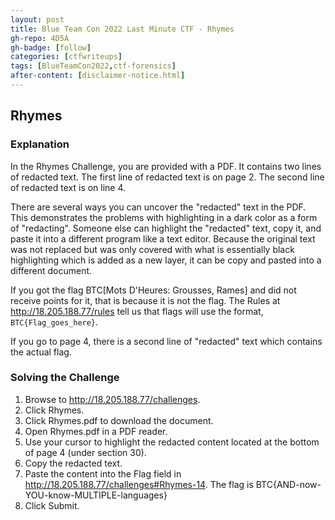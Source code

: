 ```yaml
---
layout: post
title: Blue Team Con 2022 Last Minute CTF - Rhymes
gh-repo: 4D5A
gh-badge: [follow]
categories: [ctfwriteups]
tags: [BlueTeamCon2022,ctf-forensics]
after-content: [disclaimer-notice.html]
---
```


## Rhymes

### Explanation
In the Rhymes Challenge, you are provided with a PDF. It contains two lines of redacted text. The first line of redacted text is on page 2. The second line of redacted text is on line 4.

There are several ways you can uncover the "redacted" text in the PDF. This demonstrates the problems with highlighting in a dark color as a form of "redacting". Someone else can highlight the "redacted" text, copy it, and paste it into a different program like a text editor. Because the original text was not replaced but was only covered with what is essentially black highlighting which is added as a new layer, it can be copy and pasted into a different document.

If you got the flag BTC[Mots D'Heures: Grousses, Rames] and did not receive points for it, that is because it is not the flag. The Rules at http://18.205.188.77/rules tell us that flags will use the format, ```BTC{Flag_goes_here}```.

If you go to page 4, there is a second line of "redacted" text which contains the actual flag.


### Solving the Challenge
1. Browse to http://18.205.188.77/challenges.
2. Click Rhymes.
3. Click Rhymes.pdf to download the document.
4. Open Rhymes.pdf in a PDF reader.
5. Use your cursor to highlight the redacted content located at the bottom of page 4 (under section 30).
6. Copy the redacted text.
7. Paste the content into the Flag field in http://18.205.188.77/challenges#Rhymes-14. The flag is BTC{AND-now-YOU-know-MULTIPLE-languages}
8. Click Submit.